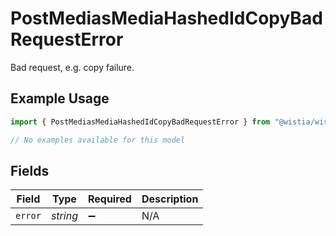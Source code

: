 # PostMediasMediaHashedIdCopyBadRequestError

Bad request, e.g. copy failure.

## Example Usage

```typescript
import { PostMediasMediaHashedIdCopyBadRequestError } from "@wistia/wistia-api-client/models/errors";

// No examples available for this model
```

## Fields

| Field              | Type               | Required           | Description        |
| ------------------ | ------------------ | ------------------ | ------------------ |
| `error`            | *string*           | :heavy_minus_sign: | N/A                |